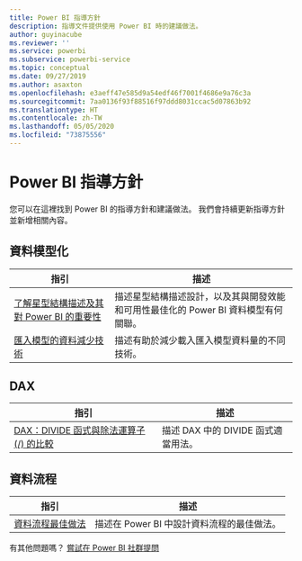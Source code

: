 ```yaml
---
title: Power BI 指導方針
description: 指導文件提供使用 Power BI 時的建議做法。
author: guyinacube
ms.reviewer: ''
ms.service: powerbi
ms.subservice: powerbi-service
ms.topic: conceptual
ms.date: 09/27/2019
ms.author: asaxton
ms.openlocfilehash: e3aeff47e585d9a54edf46f7001f4686e9a76c3a
ms.sourcegitcommit: 7aa0136f93f88516f97ddd8031ccac5d07863b92
ms.translationtype: HT
ms.contentlocale: zh-TW
ms.lasthandoff: 05/05/2020
ms.locfileid: "73875556"
---
```

# <a name="guidance-for-power-bi"></a>Power BI 指導方針

您可以在這裡找到 Power BI 的指導方針和建議做法。 我們會持續更新指導方針並新增相關內容。

## <a name="data-modeling"></a>資料模型化

| 指引 | 描述 |
| --- | --- |
| [了解星型結構描述及其對 Power BI 的重要性](star-schema.md) | 描述星型結構描述設計，以及其與開發效能和可用性最佳化的 Power BI 資料模型有何關聯。 |
| [匯入模型的資料減少技術](import-modeling-data-reduction.md) | 描述有助於減少載入匯入模型資料量的不同技術。 |

## <a name="dax"></a>DAX

| 指引 | 描述 |
| --- | --- |
| [DAX：DIVIDE 函式與除法運算子 (/) 的比較](dax-divide-function-operator.md) | 描述 DAX 中的 DIVIDE 函式適當用法。 |

## <a name="dataflows"></a>資料流程

| 指引 | 描述 |
| --- | --- |
| [資料流程最佳做法](../service-dataflows-best-practices.md) | 描述在 Power BI 中設計資料流程的最佳做法。 |

有其他問題嗎？ [嘗試在 Power BI 社群提問](https://community.powerbi.com/)